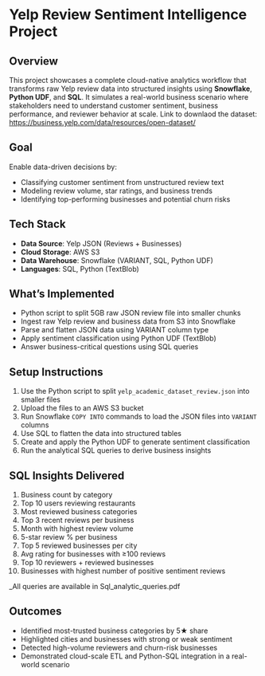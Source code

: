 # Yelp Review Sentiment Intelligence Project

##  Overview
This project showcases a complete cloud-native analytics workflow that transforms raw Yelp review data into structured insights using **Snowflake**, **Python UDF**, and **SQL**. It simulates a real-world business scenario where stakeholders need to understand customer sentiment, business performance, and reviewer behavior at scale. Link to downlaod the dataset: https://business.yelp.com/data/resources/open-dataset/

##  Goal
Enable data-driven decisions by:
- Classifying customer sentiment from unstructured review text
- Modeling review volume, star ratings, and business trends
- Identifying top-performing businesses and potential churn risks

##  Tech Stack
- **Data Source**: Yelp JSON (Reviews + Businesses)
- **Cloud Storage**: AWS S3
- **Data Warehouse**: Snowflake (VARIANT, SQL, Python UDF)
- **Languages**: SQL, Python (TextBlob)


##  What’s Implemented
-  Python script to split 5GB raw JSON review file into smaller chunks
-  Ingest raw Yelp review and business data from S3 into Snowflake
-  Parse and flatten JSON data using VARIANT column type
-  Apply sentiment classification using Python UDF (TextBlob)
-  Answer business-critical questions using SQL queries

##  Setup Instructions
1. Use the Python script to split `yelp_academic_dataset_review.json` into smaller files  
2. Upload the files to an AWS S3 bucket  
3. Run Snowflake `COPY INTO` commands to load the JSON files into `VARIANT` columns  
4. Use SQL to flatten the data into structured tables  
5. Create and apply the Python UDF to generate sentiment classification  
6. Run the analytical SQL queries to derive business insights  

##  SQL Insights Delivered
1. Business count by category  
2. Top 10 users reviewing restaurants  
3. Most reviewed business categories  
4. Top 3 recent reviews per business  
5. Month with highest review volume  
6. 5-star review % per business  
7. Top 5 reviewed businesses per city  
8. Avg rating for businesses with ≥100 reviews  
9. Top 10 reviewers + reviewed businesses  
10. Businesses with highest number of positive sentiment reviews  

 _All queries are available in Sql_analytic_queries.pdf


##  Outcomes
- Identified most-trusted business categories by 5★ share  
- Highlighted cities and businesses with strong or weak sentiment  
- Detected high-volume reviewers and churn-risk businesses  
- Demonstrated cloud-scale ETL and Python-SQL integration in a real-world scenario  
